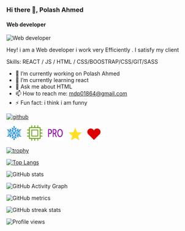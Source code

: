 ### Hi there 👋, Polash Ahmed
#### Web developer
![Web developer](https://github.com/topics/git-image)

Hey! i am a Web developer i work very Efficiently . I satisfy my client

Skills:  REACT / JS / HTML / CSS/BOOSTRAP/CSS/GIT/SASS

- 🔭 I’m currently working on Polash Ahmed 
- 🌱 I’m currently learning react 
- 💬 Ask me about HTML 
- 📫 How to reach me: mdp01864@gmail.com 
- ⚡ Fun fact: i think i am funny 


[<img src='https://cdn.jsdelivr.net/npm/simple-icons@3.0.1/icons/github.svg' alt='github' height='40'>](https://github.com/polash99y)  

<a href='https://archiveprogram.github.com/'><img src='https://raw.githubusercontent.com/acervenky/animated-github-badges/master/assets/acbadge.gif' width='40' height='40'></a> <a href='https://docs.github.com/en/developers'><img src='https://raw.githubusercontent.com/acervenky/animated-github-badges/master/assets/devbadge.gif' width='40' height='40'></a> <a href='https://github.com/pricing'><img src='https://raw.githubusercontent.com/acervenky/animated-github-badges/master/assets/pro.gif' width='40' height='40'></a> <a href='https://stars.github.com/'><img src='https://raw.githubusercontent.com/acervenky/animated-github-badges/master/assets/starbadge.gif' width='35' height='35'></a> <a href='https://docs.github.com/en/github/supporting-the-open-source-community-with-github-sponsors'><img src='https://raw.githubusercontent.com/acervenky/animated-github-badges/master/assets/sponsorbadge.gif' width='35' height='35'></a> 

[![trophy](https://github-profile-trophy.vercel.app/?username=polash99y)](https://github.com/ryo-ma/github-profile-trophy)

[![Top Langs](https://github-readme-stats.vercel.app/api/top-langs/?username=polash99y)](https://github.com/anuraghazra/github-readme-stats)

![GitHub stats](https://github-readme-stats.vercel.app/api?username=polash99y&show_icons=true&count_private=true)  

![GitHub Activity Graph](https://activity-graph.herokuapp.com/graph?username=polash99y)  

![GitHub metrics](https://metrics.lecoq.io/polash99y)  

![GitHub streak stats](https://streak-stats.demolab.com/?user=polash99y)  

![Profile views](https://gpvc.arturio.dev/polash99y)  
